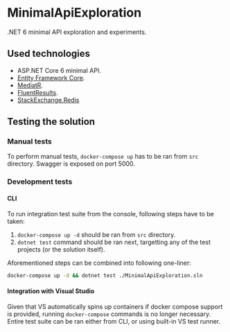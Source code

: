 # MinimalApiExploration

.NET 6 minimal API exploration and experiments.

## Used technologies

- ASP.NET Core 6 minimal API.
- [Entity Framework Core](https://github.com/dotnet/efcore).
- [MediatR](https://github.com/jbogard/MediatR).
- [FluentResults](https://github.com/altmann/FluentResults).
- [StackExchange.Redis](https://github.com/StackExchange/StackExchange.Redis)

## Testing the solution

### Manual tests

To perform manual tests, `docker-compose up` has to be ran
from `src` directory. Swagger is exposed on port 5000.

### Development tests

#### CLI

To run integration test suite from the console,
following steps have to be taken:

1. `docker-compose up -d` should be ran from `src` directory.
2. `dotnet test` command should be ran next,
targetting any of the test projects (or the solution itself).

Aforementioned steps can be combined into following one-liner:

```bash
docker-compose up -d && dotnet test ./MinimalApiExploration.sln
```

#### Integration with Visual Studio

Given that VS automatically spins up containers
if docker compose support is provided, running `docker-compose`
commands is no longer necessary. Entire test suite can be ran
either from CLI, or using built-in VS test runner.
